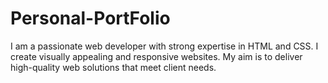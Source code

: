 # Personal-PortFolio
I am a passionate web developer with strong expertise in HTML and CSS. I create visually appealing and responsive websites. My aim is to deliver high-quality web solutions that meet client needs.
